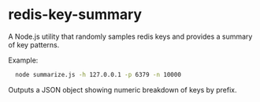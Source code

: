 # redis-key-summary

A Node.js utility that randomly samples redis keys and provides a summary of key
patterns.

Example:
```sh
  node summarize.js -h 127.0.0.1 -p 6379 -n 10000
```

Outputs a JSON object showing numeric breakdown of keys by prefix.
